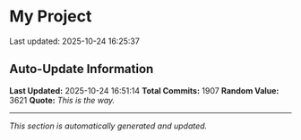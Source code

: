 # My Project


Last updated: 2025-10-24 16:25:37


























































































































































































































































































































































































































































































































































































































































































































































































































































































































































































































































































































































































































































































































































































































































































































































































































































































































































































































































































































































































































































































































































































































































































































































































## Auto-Update Information

**Last Updated:** 2025-10-24 16:51:14
**Total Commits:** 1907
**Random Value:** 3621
**Quote:** _This is the way._

---
_This section is automatically generated and updated._